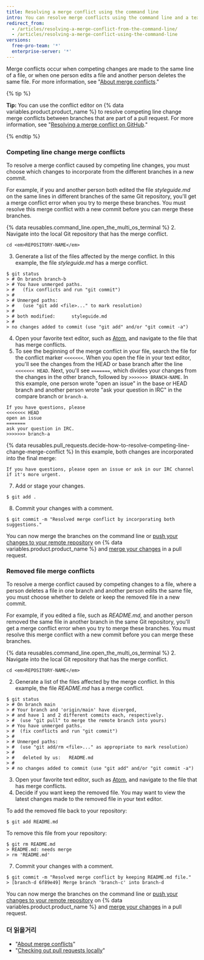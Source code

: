 ```yaml
---
title: Resolving a merge conflict using the command line
intro: You can resolve merge conflicts using the command line and a text editor.
redirect_from:
  - /articles/resolving-a-merge-conflict-from-the-command-line/
  - /articles/resolving-a-merge-conflict-using-the-command-line
versions:
  free-pro-team: '*'
  enterprise-server: '*'
---
```


Merge conflicts occur when competing changes are made to the same line of a file, or when one person edits a file and another person deletes the same file. For more information, see "[About merge conflicts](/articles/about-merge-conflicts/)."

{% tip %}

**Tip:** You can use the conflict editor on {% data variables.product.product_name %} to resolve competing line change merge conflicts between branches that are part of a pull request. For more information, see "[Resolving a merge conflict on GitHub](/articles/resolving-a-merge-conflict-on-github)."

{% endtip %}

### Competing line change merge conflicts

To resolve a merge conflict caused by competing line changes, you must choose which changes to incorporate from the different branches in a new commit.

For example, if you and another person both edited the file _styleguide.md_ on the same lines in different branches of the same Git repository, you'll get a merge conflict error when you try to merge these branches. You must resolve this merge conflict with a new commit before you can merge these branches.

{% data reusables.command_line.open_the_multi_os_terminal %}
2. Navigate into the local Git repository that has the merge conflict.
  ```shell
  cd <em>REPOSITORY-NAME</em>
  ```
3. Generate a list of the files affected by the merge conflict. In this example, the file *styleguide.md* has a merge conflict.
  ```shell
  $ git status
  > # On branch branch-b
  > # You have unmerged paths.
  > #   (fix conflicts and run "git commit")
  > #
  > # Unmerged paths:
  > #   (use "git add <file>..." to mark resolution)
  > #
  > # both modified:      styleguide.md
  > #
  > no changes added to commit (use "git add" and/or "git commit -a")
  ```
4. Open your favorite text editor, such as [Atom](https://atom.io/), and navigate to the file that has merge conflicts.
5. To see the beginning of the merge conflict in your file, search the file for the conflict marker `<<<<<<<`. When you open the file in your text editor, you'll see the changes from the HEAD or base branch after the line `<<<<<<< HEAD`. Next, you'll see `=======`, which divides your changes from the changes in the other branch, followed by `>>>>>>> BRANCH-NAME`. In this example, one person wrote "open an issue" in the base or HEAD branch and another person wrote "ask your question in IRC" in the compare branch or `branch-a`.

 ```
If you have questions, please
<<<<<<< HEAD
open an issue
=======
ask your question in IRC.
>>>>>>> branch-a
  ```
{% data reusables.pull_requests.decide-how-to-resolve-competing-line-change-merge-conflict %} In this example, both changes are incorporated into the final merge:

  ```shell
  If you have questions, please open an issue or ask in our IRC channel if it's more urgent.
  ```
7. Add or stage your changes.
  ```shell
  $ git add .
  ```
8. Commit your changes with a comment.
  ```shell
  $ git commit -m "Resolved merge conflict by incorporating both suggestions."
  ```

You can now merge the branches on the command line or [push your changes to your remote repository](/articles/pushing-commits-to-a-remote-repository/) on {% data variables.product.product_name %} and [merge your changes](/articles/merging-a-pull-request/) in a pull request.

### Removed file merge conflicts

To resolve a merge conflict caused by competing changes to a file, where a person deletes a file in one branch and another person edits the same file, you must choose whether to delete or keep the removed file in a new commit.

For example, if you edited a file, such as *README.md*, and another person removed the same file in another branch in the same Git repository, you'll get a merge conflict error when you try to merge these branches. You must resolve this merge conflict with a new commit before you can merge these branches.

{% data reusables.command_line.open_the_multi_os_terminal %}
2. Navigate into the local Git repository that has the merge conflict.
  ```shell
  cd <em>REPOSITORY-NAME</em>
  ```
2. Generate a list of the files affected by the merge conflict. In this example, the file *README.md* has a merge conflict.
  ```shell
  $ git status
  > # On branch main
  > # Your branch and 'origin/main' have diverged,
  > # and have 1 and 2 different commits each, respectively.
  > #  (use "git pull" to merge the remote branch into yours)
  > # You have unmerged paths.
  > #  (fix conflicts and run "git commit")
  > #
  > # Unmerged paths:
  > #  (use "git add/rm <file>..." as appropriate to mark resolution)
  > #
  > #   deleted by us:   README.md
  > #
  > # no changes added to commit (use "git add" and/or "git commit -a")
  ```
3. Open your favorite text editor, such as [Atom](https://atom.io/), and navigate to the file that has merge conflicts.
6. Decide if you want keep the removed file. You may want to view the latest changes made to the removed file in your text editor.

 To add the removed file back to your repository:
  ```shell
  $ git add README.md
  ```
 To remove this file from your repository:
  ```shell
  $ git rm README.md
  > README.md: needs merge
  > rm 'README.md'
  ```
7. Commit your changes with a comment.
  ```shell
  $ git commit -m "Resolved merge conflict by keeping README.md file."
  > [branch-d 6f89e49] Merge branch 'branch-c' into branch-d
  ```

You can now merge the branches on the command line or [push your changes to your remote repository](/articles/pushing-commits-to-a-remote-repository/) on {% data variables.product.product_name %} and [merge your changes](/articles/merging-a-pull-request/) in a pull request.

### 더 읽을거리

- "[About merge conflicts](/articles/about-merge-conflicts)"
- "[Checking out pull requests locally](/articles/checking-out-pull-requests-locally/)"
